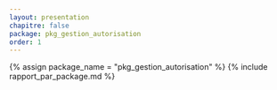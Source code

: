 ```yaml
---
layout: presentation
chapitre: false
package: pkg_gestion_autorisation
order: 1
---
```


{% assign package_name = "pkg_gestion_autorisation" %}
{% include rapport_par_package.md %}